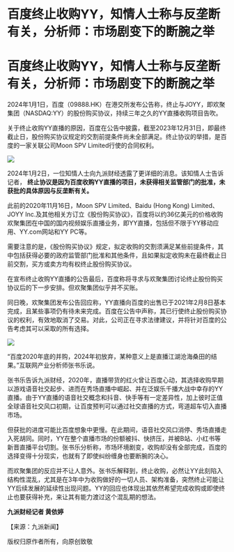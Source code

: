 # 百度终止收购YY，知情人士称与反垄断有关，分析师：市场剧变下的断腕之举

# 百度终止收购YY，知情人士称与反垄断有关，分析师：市场剧变下的断腕之举

2024年1月1日，百度（09888.HK）在港交所发布公告称，终止与JOYY，即欢聚集团（NASDAQ:YY）的股份购买协议，持续三年之久的YY直播收购项目告吹。

关于终止收购YY直播的原因，百度在公告中披露，截至2023年12月31日，即最终截止日，股份购买协议规定的交割前提条件尚未全部满足。终止协议的举措，是百度的一家关联公司Moon
SPV Limited行使的合同权利。

![](https://inews.gtimg.com/om_bt/ONpDvzbL8jbl6iCIbf8OS3Yq085ANcO4n_-g6MgRjvGaMAA/1000)

2024年1月2日，一位知情人士向九派财经透露了更详细的消息。该知情人士告诉记者，
**终止协议是因为百度收购YY直播的项目，未获得相关监管部门的批准，未获批的具体原因与反垄断有关。**

此前的2020年11月16日，Moon SPV Limited、Baidu (Hong Kong) Limited、JOYY
Inc.及其他相关方订立《股份购买协议》，百度将以约36亿美元的价格收购欢聚集团在中国的国内视频娱乐直播业务，即YY直播，包括但不限于YY移动应用、YY.com网站和YY
PC等。

需要注意的是，《股份购买协议》规定，拟定收购的交割须满足某些前提条件，其中包括获得必要的政府监管部门批准和其他条件，且如果拟定收购未在最终截止日前交割，买方或卖方均有权终止股份购买协议。

在宣布终止收购YY直播的公告最后，百度称将寻求与欢聚集团讨论终止股份购买协议后的下一步安排。但欢聚集团似乎并不买账。

同日晚，欢聚集团发布公告回应称，YY直播向百度的出售已于2021年2月8日基本完成，且某些事项仍有待未来完成。百度在公告中声称，其已行使终止股份购买协议的权利，有效地取消了交易。对此，公司正在寻求法律建议，并将针对百度的公告考虑其可以采取的所有选择。

![](https://inews.gtimg.com/om_bt/OVQ08Vo2hwq_9RyZ4mx-n7yEAw3bVWLX7r4Qlh7arej0UAA/1000)

“百度2020年底的并购，2024年初放弃，某种意义上是直播江湖沧海桑田的结果。”互联网产业分析师张书乐说。

张书乐告诉九派财经，2020年，直播带货的红火曾让百度心动，其选择收购早期以游戏语音社交起步、进而在秀场直播中崛起、并在泛娱乐千播大战中幸存的YY直播。由于YY直播的语音社交概念和抖音、快手等有一定差异性，加上彼时正值全球语音社交风口初期，让百度预判可以通过社交直播的方式，弯道超车切入直播市场。

但获批的进度可能比百度想象中更慢。在此期间，语音社交风口消停、秀场直播走入死胡同。同时，YY在整个直播市场的份额被抖、快挤压，并被B站、小红书等新晋直播平台切割。张书乐分析称，市场环境剧变，收购却没有全部完成，百度的选择变得十分现实，也就有了即使纠纷缠身也要断腕的决心。

而欢聚集团的反应并不让人意外。张书乐解释到，终止收购，必然让YY此刻陷入结构性混乱，尤其是在3年中为收购做好的一切人员、架构准备，突然终止可能让YY后续发展的延续性出现问题。YY的回应也体现出其依然希望完成收购或即使终止也要获得补充，来让其有能力渡过这个混乱期的想法。

**九派财经记者 黄依婷**

【来源：九派新闻】

版权归原作者所有，向原创致敬

